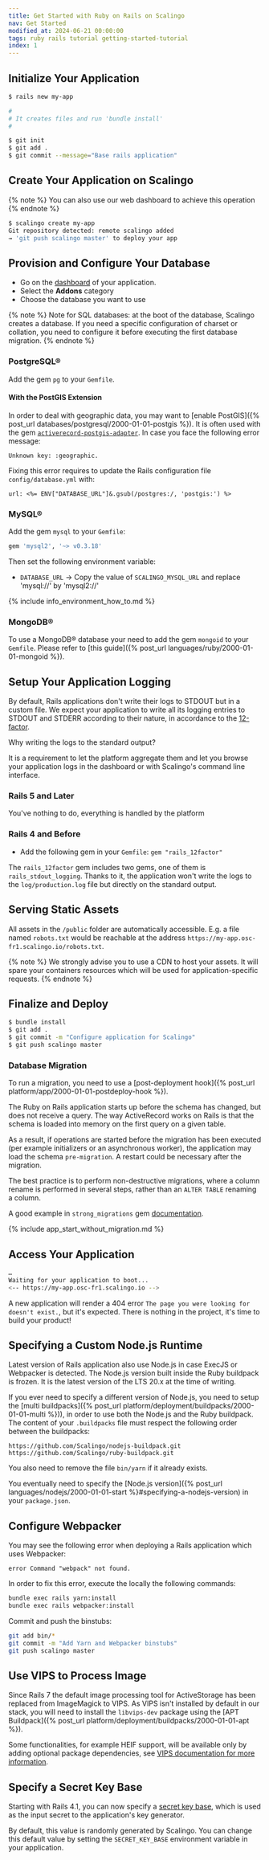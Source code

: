 ```yaml
---
title: Get Started with Ruby on Rails on Scalingo
nav: Get Started
modified_at: 2024-06-21 00:00:00
tags: ruby rails tutorial getting-started-tutorial
index: 1
---
```


## Initialize Your Application

```bash
$ rails new my-app

#
# It creates files and run 'bundle install'
#

$ git init
$ git add .
$ git commit --message="Base rails application"
```

## Create Your Application on Scalingo

{% note %}
You can also use our web dashboard to achieve this operation
{% endnote %}

```bash
$ scalingo create my-app
Git repository detected: remote scalingo added
→ 'git push scalingo master' to deploy your app
```

## Provision and Configure Your Database

* Go on the [dashboard](https://dashboard.scalingo.com/apps) of your application.
* Select the __Addons__ category
* Choose the database you want to use

{% note %}
Note for SQL databases: at the boot of the database, Scalingo creates a database. If you need a specific configuration of charset or collation, you need to configure it before executing the first database migration.
{% endnote %}

### PostgreSQL®

Add the gem `pg` to your `Gemfile`.

#### With the PostGIS Extension

In order to deal with geographic data, you may want to [enable PostGIS]({% post_url databases/postgresql/2000-01-01-postgis %}). It is often used with the gem [`activerecord-postgis-adapter`](https://rubygems.org/gems/activerecord-postgis-adapter). In case you face the following error message:

```text
Unknown key: :geographic.
```

Fixing this error requires to update the Rails configuration file `config/database.yml` with:

```erb
url: <%= ENV["DATABASE_URL"]&.gsub(/postgres:/, 'postgis:') %>
```

### MySQL®

Add the gem `mysql` to your `Gemfile`:

```ruby
gem 'mysql2', '~> v0.3.18'
```

Then set the following environment variable:

* `DATABASE_URL`
  → Copy the value of `SCALINGO_MYSQL_URL` and replace 'mysql://' by 'mysql2://'

{% include info_environment_how_to.md %}

### MongoDB®

To use a MongoDB® database your need to add the gem `mongoid` to your `Gemfile`.
Please refer to [this guide]({% post_url languages/ruby/2000-01-01-mongoid %}).

## Setup Your Application Logging

By default, Rails applications don't write their logs to STDOUT but in a custom
file. We expect your application to write all its logging entries to STDOUT
and STDERR according to their nature, in accordance to the
[12-factor](https://12factor.net).

Why writing the logs to the standard output?

It is a requirement to let the platform aggregate them and let you browse your
application logs in the dashboard or with Scalingo's command line interface.

### Rails 5 and Later

You've nothing to do, everything is handled by the platform

### Rails 4 and Before

* Add the following gem in your `Gemfile`: `gem "rails_12factor"`

The `rails_12factor` gem includes two gems, one of them is
`rails_stdout_logging`. Thanks to it, the application won't write the logs to
the `log/production.log` file but directly on the standard output.

## Serving Static Assets

All assets in the `/public` folder are automatically accessible. E.g. a file named `robots.txt` would be reachable at the address `https://my-app.osc-fr1.scalingo.io/robots.txt`.

{% note %}
We strongly advise you to use a CDN to host your assets. It will spare your containers resources which will be used for application-specific requests.
{% endnote %}

## Finalize and Deploy

```bash
$ bundle install
$ git add .
$ git commit -m "Configure application for Scalingo"
$ git push scalingo master
```

### Database Migration

To run a migration, you need to use a [post-deployment hook]({% post_url platform/app/2000-01-01-postdeploy-hook %}).

The Ruby on Rails application starts up before the schema has changed, but does not receive a query. The way ActiveRecord works on Rails is that the schema is loaded into memory on the first query on a given table.

As a result, if operations are started before the migration has been executed (per example initializers or an asynchronous worker), the application may load the schema `pre-migration`. A restart could be necessary after the migration.

The best practice is to perform non-destructive migrations, where a column rename is performed in several steps, rather than an `ALTER TABLE` renaming a column.

A good example in `strong_migrations` gem [documentation](https://github.com/ankane/strong_migrations#renaming-a-column).

{% include app_start_without_migration.md %}

## Access Your Application

```bash
…
Waiting for your application to boot...
<-- https://my-app.osc-fr1.scalingo.io -->
```

A new application will render a 404 error `The page you were looking for doesn't exist.`,
but it's expected. There is nothing in the project, it's time to build your product!

## Specifying a Custom Node.js Runtime

Latest version of Rails application also use Node.js in case ExecJS or
Webpacker is detected. The Node.js version built inside the Ruby buildpack is
frozen. It is the latest version of the LTS 20.x at the time of writing.

If you ever need to specify a different version of Node.js, you need to setup
the [multi buildpacks]({% post_url
platform/deployment/buildpacks/2000-01-01-multi %})), in order to use both the Node.js and the Ruby buildpack. The content of your `.buildpacks` file must respect the following order between the buildpacks:

```text
https://github.com/Scalingo/nodejs-buildpack.git
https://github.com/Scalingo/ruby-buildpack.git
```

You also need to remove the file `bin/yarn` if it already exists.

You eventually need to specify the [Node.js version]({% post_url
languages/nodejs/2000-01-01-start %}#specifying-a-nodejs-version) in your `package.json`.

## Configure Webpacker

You may see the following error when deploying a Rails application which uses Webpacker:

```text
error Command "webpack" not found.
```

In order to fix this error, execute the locally the following commands:

```sh
bundle exec rails yarn:install
bundle exec rails webpacker:install
```

Commit and push the binstubs:

```sh
git add bin/*
git commit -m "Add Yarn and Webpacker binstubs"
git push scalingo master
```

## Use VIPS to Process Image

Since Rails 7 the default image processing tool for ActiveStorage has been replaced from ImageMagick to VIPS. As VIPS isn't installed by default in our stack, you will need to install the `libvips-dev` package using the [APT Buildpack]({% post_url
platform/deployment/buildpacks/2000-01-01-apt %}).

Some functionalities, for example HEIF support, will be available only by adding optional package dependencies, see [VIPS documentation for more information](https://github.com/libvips/libvips#optional-dependencies).

## Specify a Secret Key Base

Starting with Rails 4.1, you can now specify a [secret key base](https://api.rubyonrails.org/classes/Rails/Application.html#method-i-secret_key_base),
which is used as the input secret to the application's key generator.

By default, this value is randomly generated by Scalingo. You can change this default value by setting the `SECRET_KEY_BASE` environment variable in your application.
